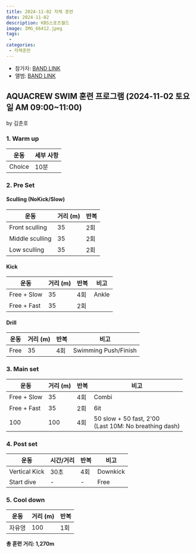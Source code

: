 ```yaml
---
title: 2024-11-02 자체 훈련
date: 2024-11-02
description: KBS스포츠월드
image: IMG_66412.jpeg
tags:
 - 
categories:
 - 자체훈련
---
```


- 참가자: [BAND LINK](https://band.us/band/93484357/schedule/4%2F93484357%2F515533681%2F19700101)
- 앨범: [BAND LINK](https://band.us/band/93484357/album/82948372)

## AQUACREW SWIM 훈련 프로그램 (2024-11-02 토요일 AM 09:00~11:00)
by 김춘호

### 1. Warm up
| 운동 | 세부 사항 |
|------|-----------|
| Choice | 10분 |

### 2. Pre Set

#### Sculling (NoKick/Slow)
| 운동 | 거리 (m) | 반복 |
|------|----------|------|
| Front sculling | 35 | 2회 |
| Middle sculling | 35 | 2회 |
| Low sculling | 35 | 2회 |

#### Kick
| 운동 | 거리 (m) | 반복 | 비고 |
|------|----------|------|------|
| Free + Slow | 35 | 4회 | Ankle |
| Free + Fast | 35 | 2회 | |

#### Drill
| 운동 | 거리 (m) | 반복 | 비고 |
|------|----------|------|------|
| Free | 35 | 4회 | Swimming Push/Finish |

### 3. Main set
| 운동 | 거리 (m) | 반복 | 비고 |
|------|----------|------|------|
| Free + Slow | 35 | 4회 | Combi |
| Free + Fast | 35 | 2회 | 6it |
| 100 | 100 | 4회 | 50 slow + 50 fast, 2'00<br>(Last 10M: No breathing dash) |

### 4. Post set
| 운동 | 시간/거리 | 반복 | 비고 |
|------|-----------|------|------|
| Vertical Kick | 30초 | 4회 | Downkick |
| Start dive | - | - | Free |

### 5. Cool down
| 운동 | 거리 (m) | 반복 |
|------|----------|------|
| 자유영 | 100 | 1회 |

**총 훈련 거리: 1,270m**